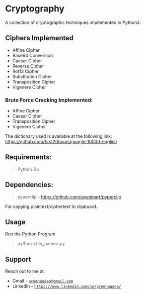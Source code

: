 # Cryptography
A collection of cryptographic techniques implemented in Python3.


## Ciphers Implemented
- Affine Cipher
- Base64 Conversion
- Caesar Cipher
- Reverse Cipher
- Rot13 Cipher
- Substitution Cipher
- Transposition Cipher
- Vigenere Cipher

### Brute Force Cracking Implemented:
- Affine Cipher
- Caesar Cipher
- Transposition Cipher
- Vigenere Cipher

The dictionary used is available at the following link:
https://github.com/first20hours/google-10000-english


## Requirements:

> Python 3.x


## Dependencies:

> pyperclip - https://github.com/asweigart/pyperclip

For copying plaintext/ciphertext to clipboard.


## Usage

Run the Python Program
> python  <file_name>.py


## Support

Reach out to me at:

- Gmail - <a href="http://premnagdeo@gmail.com" target="_blank">`premnagdeo@gmail.com`</a>
- LinkedIn - <a href="https://www.linkedin.com/in/premnagdeo/" target="_blank">`https://www.linkedin.com/in/premnagdeo/`</a>
